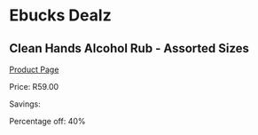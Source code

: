 
# Ebucks Dealz
## Clean Hands Alcohol Rub - Assorted Sizes
[Product Page](https://www.ebucks.com/web/shop/productSelected.do?prodId=919163702&catId=908607666)

Price: R59.00

Savings: 

Percentage off: 40%
	